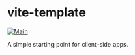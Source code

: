 # vite-template

[![Main](https://github.com/stephenvector/vite-template/actions/workflows/main.yml/badge.svg)](https://github.com/stephenvector/vite-template/actions/workflows/main.yml)

A simple starting point for client-side apps.
